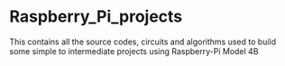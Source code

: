 # Raspberry_Pi_projects
This contains all the source codes, circuits and algorithms used to build some simple to intermediate projects using Raspberry-Pi  Model 4B
